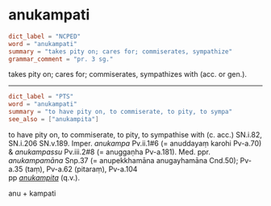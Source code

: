 # anukampati

``` toml
dict_label = "NCPED"
word = "anukampati"
summary = "takes pity on; cares for; commiserates, sympathize"
grammar_comment = "pr. 3 sg."
```

takes pity on; cares for; commiserates, sympathizes with (acc. or gen.).

--------------------

``` toml
dict_label = "PTS"
word = "anukampati"
summary = "to have pity on, to commiserate, to pity, to sympa"
see_also = ["anukampita"]
```

to have pity on, to commiserate, to pity, to sympathise with (c. acc.) SN.i.82, SN.i.206 SN.v.189. Imper. *anukampa* Pv.ii.1#6 (= anuddayaṃ karohi Pv\-a.70) & *anukampassu* Pv.iii.2#8 (= anuggaṇha Pv\-a.181). Med. ppr. *anukampamāna* Snp.37 (= anupekkhamāna anugayhamāna Cnd.50); Pv\-a.35 (taṃ), Pv\-a.62 (pitaraṃ), Pv\-a.104  
pp *[anukampita](anukampita.md)* (q.v.).

anu \+ kampati

